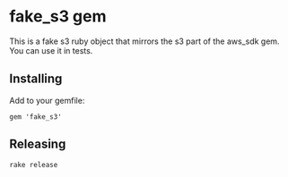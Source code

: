 # fake_s3 gem

This is a fake s3 ruby object that mirrors the s3 part of the aws_sdk gem. You can use it in tests.

## Installing

Add to your gemfile:

  `gem 'fake_s3'`

## Releasing

  `rake release`